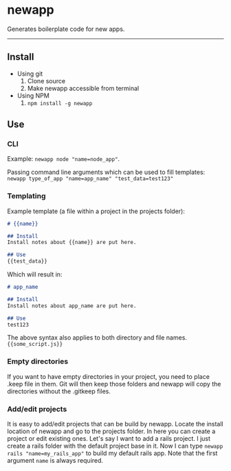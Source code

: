 # newapp

Generates boilerplate code for new apps.

---

## Install
* Using git
  1. Clone source
  2. Make newapp accessible from terminal
* Using NPM
  1. `npm install -g newapp`

## Use

### CLI
Example: `newapp node "name=node_app"`.


Passing command line arguments which can be used to fill templates: `newapp type_of_app "name=app_name" "test_data=test123"`

### Templating
Example template (a file within a project in the projects folder):
```md
# {{name}}

## Install
Install notes about {{name}} are put here.

## Use
{{test_data}}
```

Which will result in:
```md
# app_name

## Install
Install notes about app_name are put here.

## Use
test123
```

The above syntax also applies to both directory and file names. `{{some_script.js}}`

### Empty directories
If you want to have empty directories in your project, you need to place .keep file in them. Git will then keep those folders and newapp will copy the directories without the .gitkeep files.

### Add/edit projects
It is easy to add/edit projects that can be build by newapp. Locate the install location of newapp and go to the projects folder. In here you can create a project or edit existing ones. Let's say I want to add a rails project. I just create a rails folder with the default project base in it. Now I can type `newapp rails "name=my_rails_app"` to build my default rails app. Note that the first argument `name` is always required.